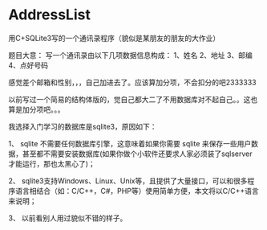 AddressList
===========

用C+SQLite3写的一个通讯录程序（貌似是某朋友的朋友的大作业）

题目大意：
写一个通讯录由以下几项数据信息构成：
1、姓名
2、地址
3、邮编
4、点好号码

感觉差个邮箱和性别，，，自己加进去了。应该算加分项，不会扣分的吧2333333

以前写过一个简易的结构体版的，觉自己都大二了不用数据库对不起自己。。这也算是加分项吧。。。

我选择入门学习的数据库是sqlite3，原因如下：

 1、  sqlite 不需要任何数据库引擎，这意味着如果你需要 sqlite 来保存一些用户数据，甚至都不需要安装数据库(如果你做个小软件还要求人家必须装了sqlserver 才能运行，那也太黑心了)；
 
 2、  sqlite3支持Windows、Linux、Unix等，且提供了大量接口，可以和很多程序语言相结合（如：C/C++，C#，PHP等）使用简单方便，本文将以C/C++语言来说明；
 
 3、  以前看别人用过貌似不错的样子。
